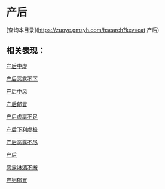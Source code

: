 # 产后
[查询本目录](https://zuoye.gmzyh.com/hsearch?key=cat 产后)

## 相关表现：

[产后中虚](https://zuoye.gmzyh.com/search?key=产后中虚)
[产后恶露不下](https://zuoye.gmzyh.com/search?key=产后恶露不下)
[产后中风](https://zuoye.gmzyh.com/search?key=产后中风)
[产后郁冒](https://zuoye.gmzyh.com/search?key=产后郁冒)
[产后虚羸不足](https://zuoye.gmzyh.com/search?key=产后虚羸不足)
[产后下利虚极](https://zuoye.gmzyh.com/search?key=产后下利虚极)
[产后恶露不尽](https://zuoye.gmzyh.com/search?key=产后恶露不尽)
[产后](https://zuoye.gmzyh.com/search?key=产后)
[恶露淋漓不断](https://zuoye.gmzyh.com/search?key=恶露淋漓不断)
[产妇郁冒](https://zuoye.gmzyh.com/search?key=产妇郁冒)